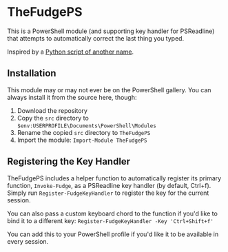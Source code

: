 # TheFudgePS

This is a PowerShell module (and supporting key handler for PSReadline) that attempts to automatically correct the last thing you typed.

Inspired by a [Python script of another name](https://github.com/nvbn/thefuck/blob/master/thefuck/rules/git_checkout.py).

## Installation

This module may or may not ever be on the PowerShell gallery. You can always install it from the source here, though:

1. Download the repository
2. Copy the `src` directory to `$env:USERPROFILE\Documents\PowerShell\Modules`
3. Rename the copied `src` directory to `TheFudgePS`
4. Import the module: `Import-Module TheFudgePS`

## Registering the Key Handler

TheFudgePS includes a helper function to automatically register its primary function, `Invoke-Fudge`, as a PSReadline key handler (by default, Ctrl+f). Simply run `Register-FudgeKeyHandler` to register the key for the current session.

You can also pass a custom keyboard chord to the function if you'd like to bind it to a different key: `Register-FudgeKeyHandler -Key 'Ctrl+Shift+f'`

You can add this to your PowerShell profile if you'd like it to be available in every session.
